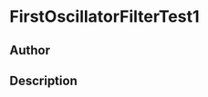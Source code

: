 # FirstOscillatorFilterTest1

## Author

<!-- Insert Your Name Here -->

## Description

<!-- Describe your example here -->
